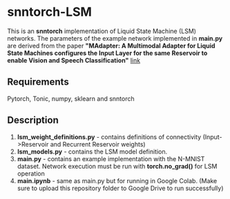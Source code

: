 # snntorch-LSM
This is an **snntorch** implementation of Liquid State Machine (LSM) networks. The parameters of the example network implemented in **main.py** are derived from the paper **"MAdapter: A Multimodal Adapter for Liquid State Machines configures the Input Layer for the same Reservoir to enable Vision and Speech Classification"** [link](https://ieeexplore.ieee.org/document/10191376)

## Requirements
Pytorch, Tonic, numpy, sklearn and snntorch

## Description
1. **lsm_weight_definitions.py** - contains definitions of connectivity (Input->Reservoir and Recurrent Reservoir weights)
2. **lsm_models.py** - contains the LSM model definition.
3. **main.py** - contains an example implementation with the N-MNIST dataset. Network execution must be run with **torch.no_grad()** for LSM operation
4. **main.ipynb** - same as main.py but for running in Google Colab. (Make sure to upload this repository folder to Google Drive to run successfully)
